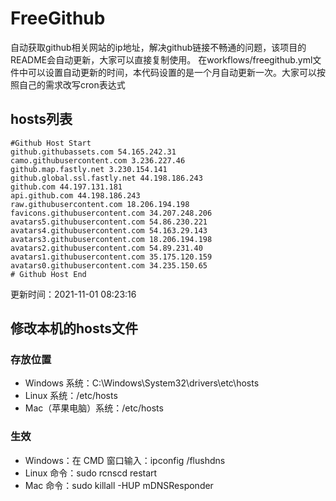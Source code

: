 # FreeGithub
自动获取github相关网站的ip地址，解决github链接不畅通的问题，该项目的README会自动更新，大家可以直接复制使用。
在workflows/freegithub.yml文件中可以设置自动更新的时间，本代码设置的是一个月自动更新一次。大家可以按照自己的需求改写cron表达式

## hosts列表
```base
#Github Host Start
github.githubassets.com 54.165.242.31
camo.githubusercontent.com 3.236.227.46
github.map.fastly.net 3.230.154.141
github.global.ssl.fastly.net 44.198.186.243
github.com 44.197.131.181
api.github.com 44.198.186.243
raw.githubusercontent.com 18.206.194.198
favicons.githubusercontent.com 34.207.248.206
avatars5.githubusercontent.com 54.86.230.221
avatars4.githubusercontent.com 54.163.29.143
avatars3.githubusercontent.com 18.206.194.198
avatars2.githubusercontent.com 54.89.231.40
avatars1.githubusercontent.com 35.175.120.159
avatars0.githubusercontent.com 34.235.150.65
# Github Host End
```

更新时间：2021-11-01 08:23:16

## 修改本机的hosts文件
### 存放位置
* Windows 系统：C:\Windows\System32\drivers\etc\hosts
* Linux 系统：/etc/hosts
* Mac（苹果电脑）系统：/etc/hosts

### 生效
* Windows：在 CMD 窗口输入：ipconfig /flushdns
* Linux 命令：sudo rcnscd restart
* Mac 命令：sudo killall -HUP mDNSResponder